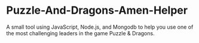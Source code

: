 # Puzzle-And-Dragons-Amen-Helper
A small tool using JavaScript, Node.js, and Mongodb to help you use one of the most challenging leaders in the game Puzzle &amp; Dragons.
